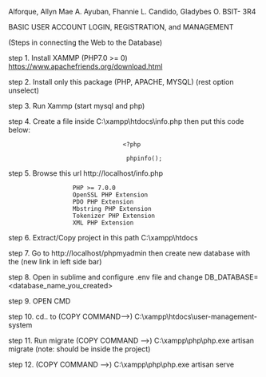 Alforque, Allyn Mae A.
Ayuban, Fhannie L.
Candido, Gladybes O.
BSIT- 3R4

BASIC USER ACCOUNT LOGIN, REGISTRATION, and MANAGEMENT

(Steps in connecting the Web to the Database)

step 1.     Install XAMMP (PHP7.0 >= 0) https://www.apachefriends.org/download.html

step 2.     Install only this package (PHP, APACHE, MYSQL) (rest option unselect)

step 3.     Run Xammp (start mysql and php)

step 4.     Create a file inside C:\xampp\htdocs\info.php then put this code below:

                                    <?php

                                     phpinfo();

step 5.     Browse this url http://localhost/info.php

                      PHP >= 7.0.0
                      OpenSSL PHP Extension
                      PDO PHP Extension
                      Mbstring PHP Extension
                      Tokenizer PHP Extension
                      XML PHP Extension

step 6.   Extract/Copy project in this path      C:\xampp\htdocs

step 7.   Go to http://localhost/phpmyadmin then create new database with the (new link in left side bar)

step 8.   Open in sublime and configure .env file and change DB_DATABASE=<database_name_you_created>

step 9.   OPEN CMD
 
step 10.  cd.. to (COPY COMMAND-->) C:\xampp\htdocs\user-management-system

step 11.  Run migrate (COPY COMMAND -->) C:\xampp\php\php.exe artisan migrate (note: should be inside the project)

step 12.  (COPY COMMAND -->) C:\xampp\php\php.exe artisan serve
